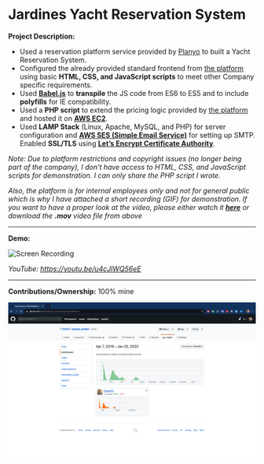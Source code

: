 # Jardines Yacht Reservation System

**Project Description:** 
* Used a reservation platform service provided by [Planyo](https://www.planyo.com/) to built a Yacht Reservation System.
* Configured the already provided standard frontend from [the platform](https://www.planyo.com/) using basic **HTML, CSS, and JavaScript scripts** to meet other Company specific requirements.
* Used **[Babel.js](https://babeljs.io/)** to **transpile** the JS code from ES6 to ES5 and to include **polyfills** for IE compatibility.
* Used  a **PHP script** to extend the pricing logic provided by [the platform](https://www.planyo.com/) and hosted it on **[AWS EC2](https://aws.amazon.com/ec2/)**.
* Used **LAMP Stack** (Linux, Apache, MySQL, and PHP) for server configuration and **[AWS SES (Simple Email Service)](https://aws.amazon.com/ses/)** for setting up SMTP. Enabled **SSL/TLS** using **[Let’s Encrypt Certificate Authority](https://letsencrypt.org/)**.

*Note: Due to platform restrictions and copyright issues (no longer being part of the company), I don't have access to HTML, CSS, and JavaScript scripts for demonstration. I can only share the PHP script I wrote.*

*Also, the platform is for internal employees only and not for general public which is why I have attached a short recording  (GIF) for demonstration. If you want to have a proper look at the video, please either watch it **[here](https://youtu.be/u4cJlWQ56eE)** or download the **.mov** video file from above*

---

**Demo:**

![Screen Recording](https://github.com/Ebbi53/past_projects_demos/blob/master/%206.%20Yacht%20Reservation%20System/Screen%20Recording%202020-01-24%20at%208.25.00%20PM.gif)

*YouTube: https://youtu.be/u4cJlWQ56eE*

---

**Contributions/Ownership:** 100% mine

![Screen Capture](https://github.com/Ebbi53/past_projects_demos/blob/master/%206.%20Yacht%20Reservation%20System/Screenshot%202020-01-25%20at%201.50.49%20AM.png)
